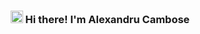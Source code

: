 <h3 align="center"><img src = "https://raw.githubusercontent.com/MartinHeinz/MartinHeinz/master/wave.gif" width = 20px> Hi there! I'm Alexandru Cambose</h3>
<!-- 
<div align="center">
	<img width="200" height="200" src="">
</div>
 -->
